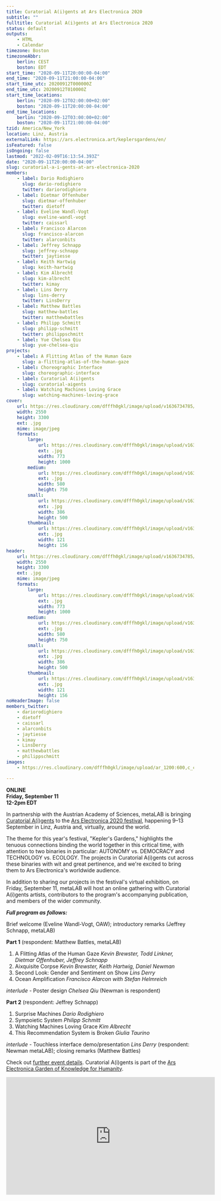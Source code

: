 ```yaml
---
title: Curatorial A(i)gents at Ars Electronica 2020
subtitle: ""
fulltitle: Curatorial A(i)gents at Ars Electronica 2020
status: default
outputs:
    - HTML
    - Calendar
timezone: Boston
timezoneAbbr:
    berlin: CEST
    boston: EDT
start_time: "2020-09-11T20:00:00-04:00"
end_time: "2020-09-11T21:00:00-04:00"
start_time_utc: 20200912T000000Z
end_time_utc: 20200912T010000Z
start_time_locations:
    berlin: "2020-09-12T02:00:00+02:00"
    boston: "2020-09-11T20:00:00-04:00"
end_time_locations:
    berlin: "2020-09-12T03:00:00+02:00"
    boston: "2020-09-11T21:00:00-04:00"
tzid: America/New_York
location: Linz, Austria
externalLink: https://ars.electronica.art/keplersgardens/en/
isFeatured: false
isOngoing: false
lastmod: "2022-02-09T16:13:54.393Z"
date: "2020-09-11T20:00:00-04:00"
slug: curatorial-a-i-gents-at-ars-electronica-2020
members:
    - label: Dario Rodighiero
      slug: dario-rodighiero
      twitter: dariorodighiero
    - label: Dietmar Offenhuber
      slug: dietmar-offenhuber
      twitter: dietoff
    - label: Eveline Wandl-Vogt
      slug: eveline-wandl-vogt
      twitter: caissarl
    - label: Francisco Alarcon
      slug: francisco-alarcon
      twitter: alarconbits
    - label: Jeffrey Schnapp
      slug: jeffrey-schnapp
      twitter: jaytiesse
    - label: Keith Hartwig
      slug: keith-hartwig
    - label: Kim Albrecht
      slug: kim-albrecht
      twitter: kimay
    - label: Lins Derry
      slug: lins-derry
      twitter: LinsDerry
    - label: Matthew Battles
      slug: matthew-battles
      twitter: matthewbattles
    - label: Philipp Schmitt
      slug: philipp-schmitt
      twitter: philippschmitt
    - label: Yue Chelsea Qiu
      slug: yue-chelsea-qiu
projects:
    - label: A Flitting Atlas of the Human Gaze
      slug: a-flitting-atlas-of-the-human-gaze
    - label: Choreographic Interface
      slug: choreographic-interface
    - label: Curatorial A(i)gents
      slug: curatorial-aigents
    - label: Watching Machines Loving Grace
      slug: watching-machines-loving-grace
cover:
    url: https://res.cloudinary.com/dfffh0gkl/image/upload/v1636734785/img0_2_7e307aa3ff.jpg
    width: 2550
    height: 3300
    ext: .jpg
    mime: image/jpeg
    formats:
        large:
            url: https://res.cloudinary.com/dfffh0gkl/image/upload/v1636734786/large_img0_2_7e307aa3ff.jpg
            ext: .jpg
            width: 773
            height: 1000
        medium:
            url: https://res.cloudinary.com/dfffh0gkl/image/upload/v1636734786/medium_img0_2_7e307aa3ff.jpg
            ext: .jpg
            width: 580
            height: 750
        small:
            url: https://res.cloudinary.com/dfffh0gkl/image/upload/v1636734786/small_img0_2_7e307aa3ff.jpg
            ext: .jpg
            width: 386
            height: 500
        thumbnail:
            url: https://res.cloudinary.com/dfffh0gkl/image/upload/v1636734785/thumbnail_img0_2_7e307aa3ff.jpg
            ext: .jpg
            width: 121
            height: 156
header:
    url: https://res.cloudinary.com/dfffh0gkl/image/upload/v1636734785/img0_2_7e307aa3ff.jpg
    width: 2550
    height: 3300
    ext: .jpg
    mime: image/jpeg
    formats:
        large:
            url: https://res.cloudinary.com/dfffh0gkl/image/upload/v1636734786/large_img0_2_7e307aa3ff.jpg
            ext: .jpg
            width: 773
            height: 1000
        medium:
            url: https://res.cloudinary.com/dfffh0gkl/image/upload/v1636734786/medium_img0_2_7e307aa3ff.jpg
            ext: .jpg
            width: 580
            height: 750
        small:
            url: https://res.cloudinary.com/dfffh0gkl/image/upload/v1636734786/small_img0_2_7e307aa3ff.jpg
            ext: .jpg
            width: 386
            height: 500
        thumbnail:
            url: https://res.cloudinary.com/dfffh0gkl/image/upload/v1636734785/thumbnail_img0_2_7e307aa3ff.jpg
            ext: .jpg
            width: 121
            height: 156
noHeaderImage: false
members_twitter:
    - dariorodighiero
    - dietoff
    - caissarl
    - alarconbits
    - jaytiesse
    - kimay
    - LinsDerry
    - matthewbattles
    - philippschmitt
images:
    - https://res.cloudinary.com/dfffh0gkl/image/upload/ar_1200:600,c_crop/c_limit,h_1200,w_600/v1636734785/img0_2_7e307aa3ff.jpg

---
```

**ONLINE<br />
Friday, September 11<br />
12-2pm EDT** 

In partnership with the Austrian Academy of Sciences, metaLAB is bringing [Curatorial A(i)gents](https://mlml.io/p/curatorial-aigents) to the [Ars Electronica 2020 festival](https://ars.electronica.art/keplersgardens/en/), happening 9–13 September in Linz, Austria and, virtually, around the world. 

The theme for this year's festival, "Kepler's Gardens," highlights the tenuous connections binding the world together in this critical time, with attention to two binaries in particular: AUTONOMY vs. DEMOCRACY and TECHNOLOGY vs. ECOLOGY. The projects in Curatorial A(i)gents cut across these binaries with wit and great pertinence, and we're excited to bring them to Ars Electronica's worldwide audience.


In addition to sharing our projects in the festival's virtual exhibition, on Friday, September 11, metaLAB will host an online gathering with Curatorial A(i)gents artists, contributors to the program's accompanying publication, and members of the wider community. 

***Full program as follows:***

Brief welcome (Eveline Wandl-Vogt, OAW); introductory remarks (Jeffrey Schnapp, metaLAB)

**Part 1** (respondent: Matthew Battles, metaLAB)
1. A Flitting Atlas of the Human Gaze *Kevin Brewster, Todd Linkner, Dietmar Offenhuber, Jeffrey Schnapp*
2. Aixquisite Corpse *Kevin Brewster, Keith Hartwig, Daniel Newman*
3. Second Look: Gender and Sentiment on Show *Lins Derry*
4. Ocean Amplification *Francisco Alarcon with Stefan Helmreich*

*interlude* - Poster design *Chelsea Qiu* (Newman is respondent)

**Part 2** (respondent: Jeffrey Schnapp)
1. Surprise Machines *Dario Rodighiero*
2. Sympoietic System *Philipp Schmitt*
3. Watching Machines Loving Grace *Kim Albrecht*
4. This Recommendation System is Broken *Giulia Taurino*

*interlude* - Touchless interface demo/presentation *Lins Derry* (respondent: Newman metaLAB); closing remarks (Matthew Battles)

Check out [further event details](https://ars.electronica.art/keplersgardens/en/aigents/). 
Curatorial A(i)gents is part of the [Ars Electronica Garden of Knowledge for Humanity](https://ars.electronica.art/keplersgardens/en/knowledge-for-humanity/).

<iframe width="560" height="315" src="https://www.youtube.com/embed/jqwzyOYOu9U" frameborder="0" allow="accelerometer; autoplay; encrypted-media; gyroscope; picture-in-picture" allowfullscreen></iframe>